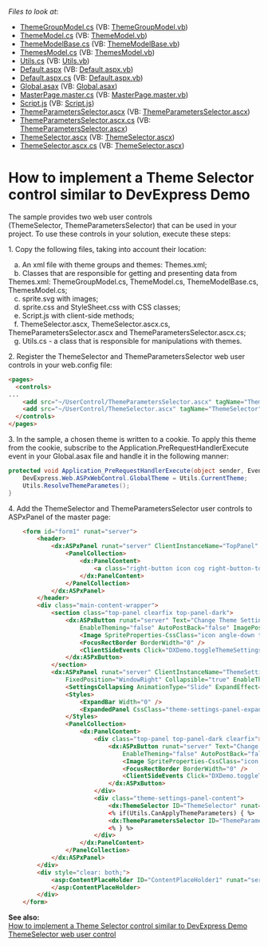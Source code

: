 <!-- default file list -->
*Files to look at*:

* [ThemeGroupModel.cs](./CS/App_Code/ThemeGroupModel.cs) (VB: [ThemeGroupModel.vb](./VB/App_Code/ThemeGroupModel.vb))
* [ThemeModel.cs](./CS/App_Code/ThemeModel.cs) (VB: [ThemeModel.vb](./VB/App_Code/ThemeModel.vb))
* [ThemeModelBase.cs](./CS/App_Code/ThemeModelBase.cs) (VB: [ThemeModelBase.vb](./VB/App_Code/ThemeModelBase.vb))
* [ThemesModel.cs](./CS/App_Code/ThemesModel.cs) (VB: [ThemesModel.vb](./VB/App_Code/ThemesModel.vb))
* [Utils.cs](./CS/App_Code/Utils.cs) (VB: [Utils.vb](./VB/App_Code/Utils.vb))
* [Default.aspx](./CS/Default.aspx) (VB: [Default.aspx.vb](./VB/Default.aspx.vb))
* [Default.aspx.cs](./CS/Default.aspx.cs) (VB: [Default.aspx.vb](./VB/Default.aspx.vb))
* [Global.asax](./CS/Global.asax) (VB: [Global.asax](./VB/Global.asax))
* [MasterPage.master.cs](./CS/MasterPage.master.cs) (VB: [MasterPage.master.vb](./VB/MasterPage.master.vb))
* [Script.js](./CS/ScriptsAndStyles/Script.js) (VB: [Script.js](./VB/ScriptsAndStyles/Script.js))
* [ThemeParametersSelector.ascx](./CS/UserControl/ThemeParametersSelector.ascx) (VB: [ThemeParametersSelector.ascx](./VB/UserControl/ThemeParametersSelector.ascx))
* [ThemeParametersSelector.ascx.cs](./CS/UserControl/ThemeParametersSelector.ascx.cs) (VB: [ThemeParametersSelector.ascx](./VB/UserControl/ThemeParametersSelector.ascx))
* [ThemeSelector.ascx](./CS/UserControl/ThemeSelector.ascx) (VB: [ThemeSelector.ascx](./VB/UserControl/ThemeSelector.ascx))
* [ThemeSelector.ascx.cs](./CS/UserControl/ThemeSelector.ascx.cs) (VB: [ThemeSelector.ascx](./VB/UserControl/ThemeSelector.ascx))
<!-- default file list end -->
# How to implement a Theme Selector control similar to DevExpress Demo


<p>The sample provides two web user controls (ThemeSelector, ThemeParametersSelector) that can be used in your project. To use these controls in your solution, execute these steps:</p>
<p>1. Copy the following files, taking into account their location:</p>
<p>   a. An xml file with theme groups and themes: Themes.xml;<br>   b. Classes that are responsible for getting and presenting data from Themes.xml: ThemeGroupModel.cs, ThemeModel.cs, ThemeModelBase.cs, ThemesModel.cs;<br>   c. sprite.svg with images;<br>   d. sprite.css and StyleSheet.css with CSS classes;<br>   e. Script.js with client-side methods;   <br>   f. ThemeSelector.ascx, ThemeSelector.ascx.cs, ThemeParametersSelector.ascx and ThemeParametersSelector.ascx.cs;<br>   g. Utils.cs - a class that is responsible for manipulations with themes.</p>
<p>2. Register the ThemeSelector and ThemeParametersSelector web user controls in your web.config file:</p>


```aspx
<pages>
  <controls>
...
    <add src="~/UserControl/ThemeParametersSelector.ascx" tagName="ThemeParametersSelector" tagPrefix="dx" />
    <add src="~/UserControl/ThemeSelector.ascx" tagName="ThemeSelector" tagPrefix="dx" />
  </controls>
</pages>
```


<p>3. In the sample, a chosen theme is written to a cookie. To apply this theme from the cookie, subscribe to the Application.PreRequestHandlerExecute event in your Global.asax file and handle it in the following manner:</p>


```cs
protected void Application_PreRequestHandlerExecute(object sender, EventArgs e) {
    DevExpress.Web.ASPxWebControl.GlobalTheme = Utils.CurrentTheme;
    Utils.ResolveThemeParametes();
}
```


<p>4. Add the ThemeSelector and ThemeParametersSelector user controls to ASPxPanel of the master page:</p>


```aspx
    <form id="form1" runat="server">
        <header>
            <dx:ASPxPanel runat="server" ClientInstanceName="TopPanel" CssClass="header-panel" FixedPosition="WindowTop" EnableTheming="false">
                <PanelCollection>
                    <dx:PanelContent>
                        <a class="right-button icon cog right-button-toggle-themes-panel" href="javascript:void(0)" onclick="DXDemo.toggleThemeSettingsPanel(); return false;"></a>
                    </dx:PanelContent>
                </PanelCollection>
            </dx:ASPxPanel>
        </header>
        <div class="main-content-wrapper">
            <section class="top-panel clearfix top-panel-dark">
                <dx:ASPxButton runat="server" Text="Change Theme Settings" CssClass="theme-settings-menu-button adaptive"
                    EnableTheming="false" AutoPostBack="false" ImagePosition="Right" UseSubmitBehavior="false">
                    <Image SpriteProperties-CssClass="icon angle-down theme-settings-menu-button-image" />
                    <FocusRectBorder BorderWidth="0" />
                    <ClientSideEvents Click="DXDemo.toggleThemeSettingsPanel" />
                </dx:ASPxButton>
            </section>
            <dx:ASPxPanel runat="server" ClientInstanceName="ThemeSettingsPanel" CssClass="theme-settings-panel"
                FixedPosition="WindowRight" Collapsible="true" EnableTheming="false" ScrollBars="Auto">
                <SettingsCollapsing AnimationType="Slide" ExpandEffect="PopupToLeft" ExpandButton-Visible="false" />
                <Styles>
                    <ExpandBar Width="0" />
                    <ExpandedPanel CssClass="theme-settings-panel-expanded"></ExpandedPanel>
                </Styles>
                <PanelCollection>
                    <dx:PanelContent>
                        <div class="top-panel top-panel-dark clearfix">
                            <dx:ASPxButton runat="server" Text="Change Theme Settings" CssClass="theme-settings-menu-button"
                                EnableTheming="false" AutoPostBack="false" ImagePosition="Right" HorizontalAlign="Left" UseSubmitBehavior="false">
                                <Image SpriteProperties-CssClass="icon angle-down theme-settings-menu-button-image" />
                                <FocusRectBorder BorderWidth="0" />
                                <ClientSideEvents Click="DXDemo.toggleThemeSettingsPanel" />
                            </dx:ASPxButton>
                        </div>
                        <div class="theme-settings-panel-content">
                            <dx:ThemeSelector ID="ThemeSelector" runat="server" />
                            <% if(Utils.CanApplyThemeParameters) { %>
                            <dx:ThemeParametersSelector ID="ThemeParametersSelector" runat="server" />
                            <% } %>
                        </div>
                    </dx:PanelContent>
                </PanelCollection>
            </dx:ASPxPanel>
        </div>
        <div style="clear: both;">
            <asp:ContentPlaceHolder ID="ContentPlaceHolder1" runat="server">
            </asp:ContentPlaceHolder>
        </div>
    </form>

```


<p><strong>See also:</strong><br><a href="https://www.devexpress.com/Support/Center/p/T504407">How to implement a Theme Selector control similar to DevExpress Demo ThemeSelector web user control</a></p>

<br/>


